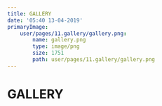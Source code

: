```yaml
---
title: GALLERY
date: '05:40 13-04-2019'
primaryImage:
    user/pages/11.gallery/gallery.png:
        name: gallery.png
        type: image/png
        size: 1751
        path: user/pages/11.gallery/gallery.png
---
```


# GALLERY